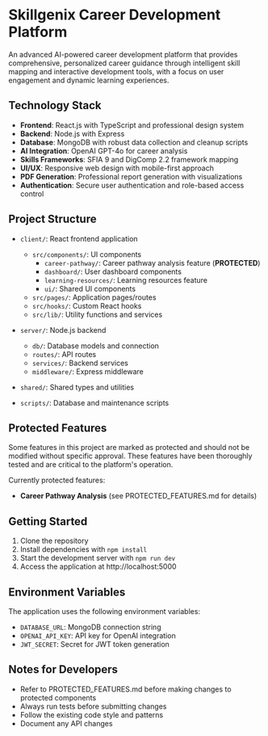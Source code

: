 # Skillgenix Career Development Platform

An advanced AI-powered career development platform that provides comprehensive, personalized career guidance through intelligent skill mapping and interactive development tools, with a focus on user engagement and dynamic learning experiences.

## Technology Stack

- **Frontend**: React.js with TypeScript and professional design system
- **Backend**: Node.js with Express
- **Database**: MongoDB with robust data collection and cleanup scripts
- **AI Integration**: OpenAI GPT-4o for career analysis
- **Skills Frameworks**: SFIA 9 and DigComp 2.2 framework mapping
- **UI/UX**: Responsive web design with mobile-first approach
- **PDF Generation**: Professional report generation with visualizations
- **Authentication**: Secure user authentication and role-based access control

## Project Structure

- `client/`: React frontend application
  - `src/components/`: UI components
    - `career-pathway/`: Career pathway analysis feature (**PROTECTED**)
    - `dashboard/`: User dashboard components
    - `learning-resources/`: Learning resources feature
    - `ui/`: Shared UI components
  - `src/pages/`: Application pages/routes
  - `src/hooks/`: Custom React hooks
  - `src/lib/`: Utility functions and services

- `server/`: Node.js backend
  - `db/`: Database models and connection
  - `routes/`: API routes
  - `services/`: Backend services
  - `middleware/`: Express middleware

- `shared/`: Shared types and utilities

- `scripts/`: Database and maintenance scripts

## Protected Features

Some features in this project are marked as protected and should not be modified without specific approval. These features have been thoroughly tested and are critical to the platform's operation.

Currently protected features:
- **Career Pathway Analysis** (see PROTECTED_FEATURES.md for details)

## Getting Started

1. Clone the repository
2. Install dependencies with `npm install`
3. Start the development server with `npm run dev`
4. Access the application at http://localhost:5000

## Environment Variables

The application uses the following environment variables:

- `DATABASE_URL`: MongoDB connection string
- `OPENAI_API_KEY`: API key for OpenAI integration
- `JWT_SECRET`: Secret for JWT token generation

## Notes for Developers

- Refer to PROTECTED_FEATURES.md before making changes to protected components
- Always run tests before submitting changes
- Follow the existing code style and patterns
- Document any API changes